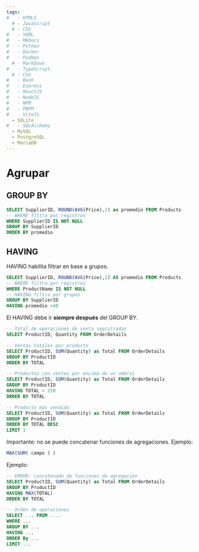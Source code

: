 ```yaml
---
tags:
#   - HTML5
  # - JavaScript
  # - CSS
#   - YAML
#   - MkDocs
#   - Python
#   - Docker
#   - Podman
  # - MarkDown
#   - TypeScript
  # - CSV
#   - Bash
#   - Express
#   - ReactJS
#   - NodeJS
#   - NPM
#   - PNPM
#   - ViteJS
  - SQLite
#   - SQLAlchemy
  - MySQL
  - PostgreSQL
  - MariaDB
---
```


# Agrupar


## GROUP BY 


```sql
SELECT SupplierID, ROUND(AVG(Price),2) as promedio FROM Products 
-- WHERE filtra por registros
WHERE SupplierID IS NOT NULL
GROUP BY SupplierID
ORDER BY promedio
```

## HAVING

HAVING habilita filtrar en base a grupos. 

```sql
SELECT SupplierID, ROUND(AVG(Price),2) AS promedio FROM Products 
-- WHERE filtra por registros
WHERE ProductName IS NOT NULL
-- HAVING filtra por grupos
GROUP BY SupplierID
HAVING promedio >40
```

El HAVING debe ir **siempre después** del GROUP BY.

```sql
-- Total de operaciones de venta registradas
SELECT ProductID, Quantity FROM OrderDetails
```
```sql
-- Ventas totales por producto
SELECT ProductID, SUM(Quantity) as Total FROM OrderDetails
GROUP BY ProductID
ORDER BY TOTAL
```

```sql
-- Productos con ventas por encima de un umbral
SELECT ProductID, SUM(Quantity) as Total FROM OrderDetails
GROUP BY ProductID
HAVING TOTAL > 250
ORDER BY TOTAL
```

```sql
-- Producto más vendido
SELECT ProductID, SUM(Quantity) as Total FROM OrderDetails
GROUP BY ProductID
ORDER BY TOTAL DESC
LIMIT 1
```

Importante: no se puede concatenar funciones de agregaciones.
Ejemplo: 
```sql
MAX(SUM( campo ) )
```
Ejemplo:
```sql
-- ERROR: concatenado de funciones de agregación
SELECT ProductID, SUM(Quantity) as Total FROM OrderDetails
GROUP BY ProductID
HAVING MAX(TOTAL) 
ORDER BY TOTAL
```


```sql
-- Orden de operaciones
SELECT ... FROM ....
WHERE ...
GROUP BY ...
HAVING ...
ORDER By ...
LIMIT ...
```